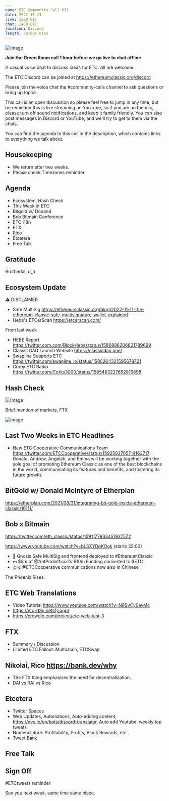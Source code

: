 ```yaml
---
name: ETC Community Call 031
date: 2022-11-15
live: 1500 UTC
chat: 1400 UTC
location: Discord
length: 30-60+ mins
---
```


![image](https://user-images.githubusercontent.com/1696942/201530671-53dd1d28-15a4-4d46-8d47-cda6deb37ddb.png)

**Join the Green Room call 1 hour before we go live to chat offline**

A casual voice chat to discuss ideas for ETC. All are welcome.

The ETC Discord can be joined at https://ethereumclassic.org/discord

Please join the voice chat the #community-calls channel to ask questions or bring up topics.

This call is an open discussion so please feel free to jump in any time, but be reminded this is live streaming on YouTube, so if you are on the mic, please turn off sound notifications, and keep it family friendly. You can also post messages in Discord or YouTube, and we'll try to get to them via the chats.

You can find the agenda to this call in the description, which contains links to everything we talk about.

## Housekeeping

- We return after two weeks.
- Please check Timezones reminder

## Agenda

- Ecosystem, Hash Check
- This Week in ETC
- Bitgold w/ Donand
- Bob Bitmain Conference
- ETC i18n
- FTX
- Rico
- Etcetera
- Free Talk

## Gratitude

Brotherlal, d_a

## Ecosystem Update

⚠️ DISCLAIMER

- Safe MultiSig https://ethereumclassic.org/blog/2022-11-11-the-ethereum-classic-safe-multisignature-wallet-explained
- Hebe's ETCerScan https://etcerscan.com/

From last week

- HEBE Report https://twitter.com.com/BlockHebe/status/1586886206821789699
- Classic DAO Launch Website https://classicdao.one/
- Swapline Supports ETC https://twitter.com/swapline_io/status/1586264321595678721
- Corey ETC Radio https://twitter.com/Corks3000/status/1585483227652816898

## Hash Check

![image](https://user-images.githubusercontent.com/1696942/201929704-31def606-85ee-4af2-89a9-22ff23216f2b.png)

Brief mention of markets, FTX

![image](https://user-images.githubusercontent.com/1696942/201932078-59ebfef8-aa5a-4594-9472-345d5f92879b.png)

## Last Two Weeks in ETC Headlines

-  New ETC Cooperative Communications Team https://twitter.com/ETCCooperative/status/1592503705714163717: Donald, Andrew, Angelah, and Emma will be working together with the sole goal of promoting Ethereum Classic as one of the best blockchains in the world, communicating its features and benefits, and fostering its future growth.

## BitGold w/ Donald McIntyre of Etherplan

https://etherplan.com/2021/08/31/integrating-bit-gold-inside-ethereum-classic/16111/

## Bob x Bitmain

https://twitter.com/eth_classic/status/1591177933451927572

https://www.youtube.com/watch?v=bLSXYDpKOgk (starts 33:00)

- 🔐 Gnosis Safe MultiSig and frontend deployed to #EthereumClassic
- 💵 $5m of @AntPoolofficial's $10m Funding converted to $ETC
- 🇨🇳 @ETCCooperative communications now also in Chinese

The Phoenix Rises.

## ETC Web Translations

- Video Tutorial https://www.youtube.com/watch?v=N8SvCy0ayMc
- https://etc-i18n.netlify.app/
- https://crowdin.com/project/etc-web-test-3

## FTX

- Summary / Discussion
- Limited ETC Fallout: Multichain, ETCSwap

## Nikolai, Rico https://bank.dev/why

- The FTX thing emphasises the need for decentralization.
- DAI vs RAI vs Rico

## Etcetera

- Twitter Spaces
- Web Updates, Automations, Auto-adding content, https://nvu.io/en/bots/discord-translator, Auto add Youtube, weekly top tweets
- Nomenclature: Profitability, Profits, Block Rewards, etc.
- Tweet Bank

## Free Talk

## Sign Off

#ETCtweets reminder

See you next week, same time same place.
